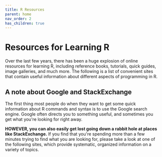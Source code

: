 ```yaml
---
title: R Resources
parent: home
nav_order: 2
has_children: true
---
```


# Resources for Learning R

Over the last few years, there has been a huge explosion of online resources for learning R, including reference books, tutorials, quick guides, image galleries, and much more. The following is a list of convenient sites that contain useful information about different aspects of programming in R.

## A note about Google and StackExchange

The first thing most people do when they want to get some quick information about R commands and syntax is to use the Google search engine. Google often directs you to something useful, and sometimes you get what you're looking for right away.

**HOWEVER, you can also easily get lost going down a rabbit hole at places like StackExchange.** If you find that you're spending more than a few minutes trying to find what you are looking for, please take a look at one of the following sites, which provide systematic, organized information on a variety of topics.
